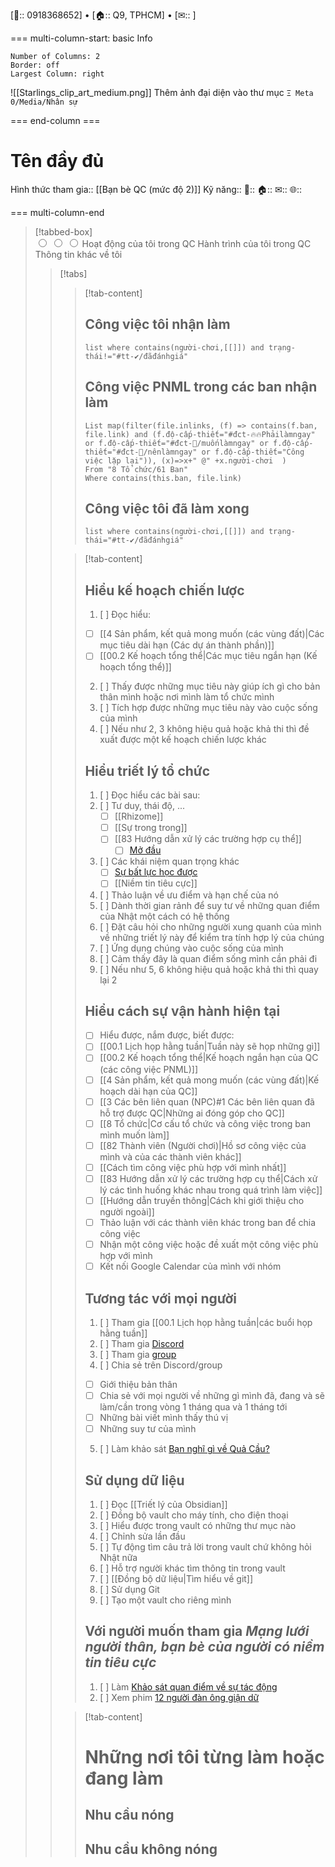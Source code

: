 [📱:: 0918368652]	•	[🏠:: Q9, TPHCM]	•	[✉:: ]

=== multi-column-start: basic Info
```column-settings
Number of Columns: 2
Border: off
Largest Column: right
```

![[Starlings_clip_art_medium.png]]
Thêm ảnh đại diện vào thư mục `Ξ Meta 0/Media/Nhân sự`

=== end-column ===

# Tên đầy đủ
Hình thức tham gia:: [[Bạn bè QC (mức độ 2)]]
Kỹ năng::
📱:: 
🏠:: 
✉:: 
🌐:: 

=== multi-column-end

> [!tabbed-box]  
> <input id="1st1" type="radio" name="tab-group-1">
> <input id="1st2" type="radio" name="tab-group-1">
> <input id="1st3" type="radio" name="tab-group-1">
> <label for="1st1">Hoạt động của tôi trong QC</label>
> <label for="1st2">Hành trình của tôi trong QC</label>
> <label for="1st3">Thông tin khác về tôi</label>
> 
> > [!tabs]  
> > > [!tab-content]
>>>## Công việc tôi nhận làm
>>>```dataview
>>>list where contains(người-chơi,[[]]) and trạng-thái!="#tt-✔️/đãđánhgiá" 
>>>```
>>>## Công việc PNML trong các ban nhận làm
>>>```dataview
>>>List map(filter(file.inlinks, (f) => contains(f.ban, file.link) and (f.độ-cấp-thiết="#đct-🔥🔥Phảilàmngay" or f.độ-cấp-thiết="#đct-🔼/muốnlàmngay" or f.độ-cấp-thiết="#đct-🔼/nênlàmngay" or f.độ-cấp-thiết="Công việc lặp lại")), (x)=>x+" @" +x.người-chơi  )
>>>From "8 Tổ chức/61 Ban" 
>>>Where contains(this.ban, file.link)
>>>```
>>>
>>>## Công việc tôi đã làm xong
>>>```dataview
>>>list where contains(người-chơi,[[]]) and trạng-thái="#tt-✔️/đãđánhgiá" 
>>>```
> >
> > > [!tab-content]  
>>>## Hiểu kế hoạch chiến lược
>>>1. [ ] Đọc hiểu:
>>>	- [ ] [[4 Sản phẩm, kết quả mong muốn (các vùng đất)|Các mục tiêu dài hạn (Các dự án thành phần)]]
>>>	- [ ] [[00.2 Kế hoạch tổng thể|Các mục tiêu ngắn hạn (Kế hoạch tổng thể)]]
>>>2. [ ] Thấy được những mục tiêu này giúp ích gì cho bản thân mình hoặc nơi mình làm tổ chức mình
>>>3. [ ] Tích hợp được những mục tiêu này vào cuộc sống của mình
>>>4. [ ] Nếu như 2, 3 không hiệu quả hoặc khả thi thì đề xuất được một kế hoạch chiến lược khác
>>>
>>>## Hiểu triết lý tổ chức
>>>1. [ ] Đọc hiểu các bài sau:
>>>	1. [ ] Tư duy, thái độ, ...
>>>		- [ ] [[Rhizome]]
>>>		- [ ] [[Sự trong trong]]
>>>		- [ ] [[83 Hướng dẫn xử lý các trường hợp cụ thể]]
>>>			- [ ] [Mở đầu](https://xn--qucu-hr5aza.cc/mo-dau/?utm_source=Obsidian+Qu%E1%BA%A3+C%E1%BA%A7u+%C2%BB+H%C3%A0nh+tr%C3%ACnh+th%C3%A0nh+vi%C3%AAn&utm_medium=M%E1%BB%9F+%C4%91%E1%BA%A7u&utm_campaign=Giai+%C4%91o%E1%BA%A1n+1)
>>>	2. [ ] Các khái niệm quan trọng khác
>>>		- [ ] [Sự bất lực học được](https://xn--qucu-hr5aza.cc/su-bat-luc-hoc-duoc/?utm_source=Obsidian+Qu%E1%BA%A3+C%E1%BA%A7u+%C2%BB+H%C3%A0nh+tr%C3%ACnh+th%C3%A0nh+vi%C3%AAn&utm_medium=S%E1%BB%B1+b%E1%BA%A5t+l%E1%BB%B1c+h%E1%BB%8Dc+%C4%91%C6%B0%E1%BB%A3c+l%C3%A0+g%C3%AC%3F&utm_campaign=Giai+%C4%91o%E1%BA%A1n+1)
>>>		- [ ] [[Niềm tin tiêu cực]] 
>>>2. [ ] Thảo luận về ưu điểm và hạn chế của nó
>>>3. [ ] Dành thời gian rảnh để suy tư về những quan điểm của Nhật một cách có hệ thống
>>>4. [ ] Đặt câu hỏi cho những người xung quanh của mình về những triết lý này để kiểm tra tính hợp lý của chúng
>>>5. [ ] Ứng dụng chúng vào cuộc sống của mình
>>>6. [ ] Cảm thấy đây là quan điểm sống mình cần phải đi
>>>7. [ ] Nếu như 5, 6 không hiệu quả hoặc khả thi thì quay lại 2
>>>## Hiểu cách sự vận hành hiện tại
>>>- [ ] Hiểu được, nắm được, biết được:
>>>	- [ ] [[00.1 Lịch họp hằng tuần|Tuần này sẽ họp những gì]]
>>>	- [ ] [[00.2 Kế hoạch tổng thể|Kế hoạch ngắn hạn của QC (các công việc PNML)]]
>>>	- [ ] [[4 Sản phẩm, kết quả mong muốn (các vùng đất)|Kế hoạch dài hạn của QC]]
>>>	- [ ] [[3 Các bên liên quan (NPC)#1 Các bên liên quan đã hỗ trợ được QC|Những ai đóng góp cho QC]]
>>>	- [ ] [[8 Tổ chức|Cơ cấu tổ chức và công việc trong ban mình muốn làm]] 
>>>	- [ ] [[82 Thành viên (Người chơi)|Hồ sơ công việc của mình và của các thành viên khác]]
>>>	- [ ] [[Cách tìm công việc phù hợp với mình nhất]]
>>>	- [ ] [[83 Hướng dẫn xử lý các trường hợp cụ thể|Cách xử lý các tình huống khác nhau trong quá trình làm việc]]
>>>	- [ ] [[Hướng dẫn truyền thông|Cách khi giới thiệu cho người ngoài]] 
>>>- [ ] Thảo luận với các thành viên khác trong ban để chia công việc
>>>- [ ] Nhận một công việc hoặc đề xuất một công việc phù hợp với mình
>>>- [ ] Kết nối Google Calendar của mình với nhóm
>>>
>>>## Tương tác với mọi người
>>>1. [ ] Tham gia [[00.1 Lịch họp hằng tuần|các buổi họp hằng tuần]]
>>>2. [ ] Tham gia [Discord](https://discord.gg/jWTk4EHFK2)
>>>3. [ ] Tham gia [group](https://www.facebook.com/groups/thaydoiniemtintieucuc/)
>>>4. [ ] Chia sẻ trên Discord/group	
>>>	- [ ] Giới thiệu bản thân
>>>	- [ ] Chia sẻ với mọi người về những gì mình đã, đang và sẽ làm/cần trong vòng 1 tháng qua và 1 tháng tới
>>>	- [ ] Những bài viết mình thấy thú vị
>>>	- [ ] Những suy tư của mình
>>>5. [ ] Làm khảo sát [Bạn nghĩ gì về Quả Cầu?](https://quảcầu.cc/ban-nghi-gi-ve-qua-cau/?utm_source=Obsidian+Qu%E1%BA%A3+C%E1%BA%A7u+%C2%BB+H%C3%A0nh+tr%C3%ACnh+th%C3%A0nh+vi%C3%AAn&utm_medium=B%E1%BA%A1n+ngh%C4%A9+g%C3%AC+v%E1%BB%81+Qu%E1%BA%A3+C%E1%BA%A7u%3F&utm_campaign=Giai+%C4%91o%E1%BA%A1n+1)
>>>## Sử dụng dữ liệu
>>>1. [ ] Đọc [[Triết lý của Obsidian]]
>>>2. [ ] Đồng bộ vault cho máy tính, cho điện thoại
>>>3. [ ] Hiểu được trong vault có những thư mục nào
>>>4. [ ] Chỉnh sửa lần đầu
>>>5. [ ] Tự động tìm câu trả lời trong vault chứ không hỏi Nhật nữa
>>>6. [ ] Hỗ trợ người khác tìm thông tin trong vault
>>>7. [ ] [[Đồng bộ dữ liệu|Tìm hiểu về git]]
>>>8. [ ] Sử dụng Git
>>>9. [ ] Tạo một vault cho riêng mình
>>>
>>>## Với người muốn tham gia *Mạng lưới người thân, bạn bè của người có niềm tin tiêu cực*
>>>1. [ ] Làm [Khảo sát quan điểm về sự tác động](https://xn--qucu-hr5aza.cc/khao-sat-quan-diem-ve-su-tac-dong/?utm_source=Obsidian+Qu%E1%BA%A3+C%E1%BA%A7u+%C2%BB+H%C3%A0nh+tr%C3%ACnh+th%C3%A0nh+vi%C3%AAn&utm_medium=Kh%E1%BA%A3o+s%C3%A1t+quan+%C4%91i%E1%BB%83m+v%E1%BB%81+s%E1%BB%B1+t%C3%A1c+%C4%91%E1%BB%99ng&utm_campaign=Giai+%C4%91o%E1%BA%A1n+1)
>>>2. [ ] Xem phim [12 người đàn ông giận dữ](https://phimnhua.com/xem-phim/12-nguoi-dan-ong-gian-du-12-angry-men-1957/)
> > 
> > > [!tab-content]  
>>># Những nơi tôi từng làm hoặc đang làm
>>>## Nhu cầu nóng
>>>## Nhu cầu không nóng